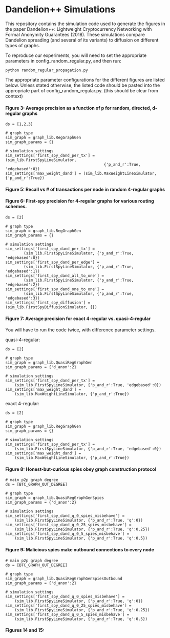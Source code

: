 
# Dandelion++ Simulations
This repository contains the simulation code used to generate the figures in the paper Dandelion++: Lightweight Cryptocurrency Networking with Formal Anonymity Guarantees (2018). These simulations compare Dandelion spreading (and several of its variants) to diffusion on different types of graphs. 

To reproduce our experiments, you will need to set the appropriate parameters in 
config_random_regular.py, and then run:

`python random_regular_propagation.py`

The appropriate parameter configurations for the different figures are listed below. Unless stated otherwise, the listed code should be pasted into the appropriate part of config_random_regular.py. (this should be clear from context)

#### Figure 3: Average precision as a function of p for random, directed, d-regular graphs

```
ds = [1,2,3]

# graph type
sim_graph = graph_lib.RegGraphGen
sim_graph_params = {}

# simulation settings
sim_settings['first_spy_dand_per_tx'] = (sim_lib.FirstSpyLineSimulator, 
										   {'p_and_r':True, 'edgebased':0})
sim_settings['max_weight_dand'] = (sim_lib.MaxWeightLineSimulator, {'p_and_r':True})

```

#### Figure 5: Recall vs # of transactions per node in random 4-regular graphs



#### Figure 6: First-spy precision for 4-regular graphs for various routing schemes.


```
ds = [2] 

# graph type
sim_graph = graph_lib.RegGraphGen
sim_graph_params = {}

# simulation settings
sim_settings['first_spy_dand_per_tx'] = 
		(sim_lib.FirstSpyLineSimulator, {'p_and_r':True, 'edgebased':0})
sim_settings['first_spy_dand_per_edge'] = 
		(sim_lib.FirstSpyLineSimulator, {'p_and_r':True, 'edgebased':1})
sim_settings['first_spy_dand_all_to_one'] = 
		(sim_lib.FirstSpyLineSimulator, {'p_and_r':True, 'edgebased':2})
sim_settings['first_spy_dand_one_to_one'] = 
		(sim_lib.FirstSpyLineSimulator, {'p_and_r':True, 'edgebased':3})
sim_settings['first_spy_diffusion'] = (sim_lib.FirstSpyDiffusionSimulator, {})
```


#### Figure 7: Average precision for exact 4-regular vs. quasi-4-regular

You will have to run the code twice, with difference parameter settings.

quasi-4-regular:

```
ds = [2]

# graph type
sim_graph = graph_lib.QuasiRegGraphGen
sim_graph_params = {'d_anon':2}

# simulation settings
sim_settings['first_spy_dand_per_tx'] = 
	(sim_lib.FirstSpyLineSimulator, {'p_and_r':True, 'edgebased':0})
sim_settings['max_weight_dand'] = 
	(sim_lib.MaxWeightLineSimulator, {'p_and_r':True})
```


exact 4-regular:

```
ds = [2]

# graph type
sim_graph = graph_lib.RegGraphGen
sim_graph_params = {}

# simulation settings
sim_settings['first_spy_dand_per_tx'] = 
	(sim_lib.FirstSpyLineSimulator, {'p_and_r':True, 'edgebased':0})
sim_settings['max_weight_dand'] = 
	(sim_lib.MaxWeightLineSimulator, {'p_and_r':True})
```

#### Figure 8: Honest-but-curious spies obey graph construction protocol

```
# main p2p graph degree
ds = [BTC_GRAPH_OUT_DEGREE]

# graph type
sim_graph = graph_lib.QuasiRegGraphGenSpies
sim_graph_params = {'d_anon':2}

# simulation settings
sim_settings['first_spy_dand_q_0_spies_misbehave'] = 
	(sim_lib.FirstSpyLineSimulator, {'p_and_r':True, 'q':0})
sim_settings['first_spy_dand_q_0_25_spies_misbehave'] = 
	(sim_lib.FirstSpyLineSimulator, {'p_and_r':True, 'q':0.25})
sim_settings['first_spy_dand_q_0_5_spies_misbehave'] = 
	(sim_lib.FirstSpyLineSimulator, {'p_and_r':True, 'q':0.5})
```


#### Figure 9: Malicious spies make outbound connections to every node

```
# main p2p graph degree
ds = [BTC_GRAPH_OUT_DEGREE]

# graph type
sim_graph = graph_lib.QuasiRegGraphGenSpiesOutbound
sim_graph_params = {'d_anon':2}

# simulation settings
sim_settings['first_spy_dand_q_0_spies_misbehave'] = 
	(sim_lib.FirstSpyLineSimulator, {'p_and_r':True, 'q':0})
sim_settings['first_spy_dand_q_0_25_spies_misbehave'] = 
	(sim_lib.FirstSpyLineSimulator, {'p_and_r':True, 'q':0.25})
sim_settings['first_spy_dand_q_0_5_spies_misbehave'] = 
	(sim_lib.FirstSpyLineSimulator, {'p_and_r':True, 'q':0.5})
```

#### Figures 14 and 15:


